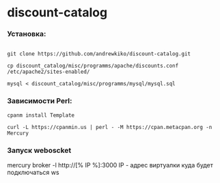 # discount-catalog

### Установка:

```cd /usr/

git clone https://github.com/andrewkiko/discount-catalog.git

cp discount_catalog/misc/programms/apache/discounts.conf /etc/apache2/sites-enabled/

mysql < discount_catalog/misc/programms/mysql/mysql.sql
```

### Зависимости Perl:

```cpanm install Template```

```curl -L https://cpanmin.us | perl - -M https://cpan.metacpan.org -n Mercury```


### Запуск weboscket
mercury broker -l http://[% IP %]:3000
IP - адрес виртуалки куда будет подключаться ws